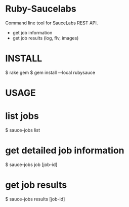 Ruby-Saucelabs
==============

Command line tool for SauceLabs REST API.
* get job information
* get job results (log, flv, images)

INSTALL
=======
  $ rake gem
  $ gem install --local rubysauce

USAGE
=====
   # list jobs
   $ sauce-jobs list

   # get detailed job information
   $ sauce-jobs job [job-id]

   # get job results
   $ sauce-jobs results [job-id]

